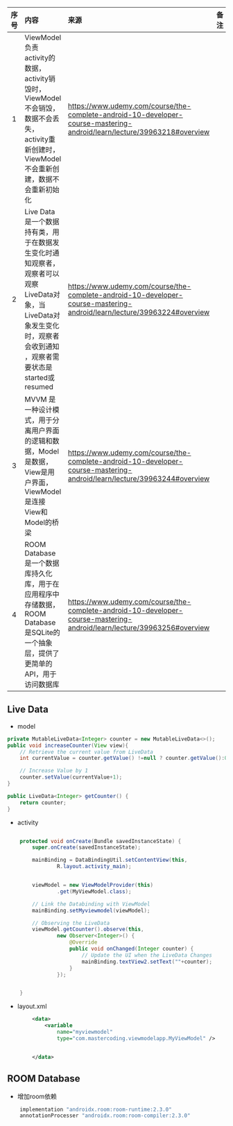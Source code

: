 | 序号 | 内容                                                                                                      | 来源                                                                                                                      | 备注 | 类型  |
|:--:|:--------------------------------------------------------------------------------------------------------|:------------------------------------------------------------------------------------------------------------------------|:---|:----|
| 1  | ViewModel 负责activity的数据，activity销毁时，ViewModel不会销毁，数据不会丢失，activity重新创建时，ViewModel不会重新创建，数据不会重新初始化        | https://www.udemy.com/course/the-complete-android-10-developer-course-mastering-android/learn/lecture/39963218#overview |    | tip |
| 2  | Live Data 是一个数据持有类，用于在数据发生变化时通知观察者，观察者可以观察LiveData对象，当LiveData对象发生变化时，观察者会收到通知 ，观察者需要状态是started或resumed | https://www.udemy.com/course/the-complete-android-10-developer-course-mastering-android/learn/lecture/39963224#overview |    | tip |
| 3  | MVVM 是一种设计模式，用于分离用户界面的逻辑和数据，Model是数据，View是用户界面，ViewModel是连接View和Model的桥梁                                | https://www.udemy.com/course/the-complete-android-10-developer-course-mastering-android/learn/lecture/39963244#overview |    | tip |
| 4  | ROOM Database 是一个数据库持久化库，用于在应用程序中存储数据，ROOM Database 是SQLite的一个抽象层，提供了更简单的API，用于访问数据库                    | https://www.udemy.com/course/the-complete-android-10-developer-course-mastering-android/learn/lecture/39963256#overview |    | tip |


## Live Data
- model
```java
private MutableLiveData<Integer> counter = new MutableLiveData<>();
public void increaseCounter(View view){
    // Retrieve the current value from LiveData
    int currentValue = counter.getValue() !=null ? counter.getValue():0;

    // Increase Value by 1
    counter.setValue(currentValue+1);
}

public LiveData<Integer> getCounter() {
    return counter;
}
```
- activity
```java

    protected void onCreate(Bundle savedInstanceState) {
        super.onCreate(savedInstanceState);

        mainBinding = DataBindingUtil.setContentView(this,
                R.layout.activity_main);


        viewModel = new ViewModelProvider(this)
                .get(MyViewModel.class);

        // Link the Databinding with ViewModel
        mainBinding.setMyviewmodel(viewModel);

        // Observing the LiveData
        viewModel.getCounter().observe(this,
                new Observer<Integer>() {
                    @Override
                    public void onChanged(Integer counter) {
                        // Update the UI when the LiveData Changes
                        mainBinding.textView2.setText(""+counter);
                    }
                });


    }

```
- layout.xml
```xml
        <data>
            <variable
                name="myviewmodel"
                type="com.mastercoding.viewmodelapp.MyViewModel" />


        </data>
```

## ROOM Database
- 增加room依赖
```kotlin
    implementation "androidx.room:room-runtime:2.3.0"
    annotationProcesser "androidx.room:room-compiler:2.3.0"
```